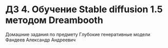 # ДЗ 4. Обучение Stable diffusion 1.5 методом Dreambooth
Домашние задания по предмету Глубокие генеративные модели   
Фандеев Александр Андреевич

<figure>
  <img
  src="https://github.com/Uberwald/GAN_study/blob/homework_3/HW3/Pictures/Celebs.jpg"
  alt="">
</figure>  
